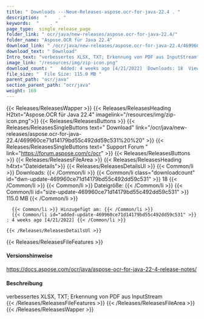 ```yaml
---
title: " Downloads ---Neue-Releases-aspose.ocr-for-java-22.4 . "
description:  "    . " 
keywords:  "    . " 
page_type:  single_release_page
folder_link: " ocr/java/new-releases/aspose.ocr-for-java-22.4/"
folder_name: "Aspose.OCR für Java 22.4"
download_link: " /ocr/java/new-releases/aspose.ocr-for-java-22.4/469960ce71d14179bd55c492dd59c531"
download_text: " Download"
Intro_text: "verbessertes XLSX, TXT; Erkennung von PDF aus InputStream"
image_link: "/resources/img/zip-icon.png"
download_count: "   Added: 4 weeks ago [4/21/2022]  Downloads: 18  Views: 22"
file_size: "  File Size: 115.0 MB "
parent_path: "ocr/java"
section_parent_path: "ocr/java"
weight: 169
---
```


{{< Releases/ReleasesWapper >}}
  {{< Releases/ReleasesHeading H2txt="Aspose.OCR für Java 22.4" imagelink="/resources/img/zip-icon.png">}}
  {{< Releases/ReleasesButtons >}}
    {{< Releases/ReleasesSingleButtons text=" Download" link="/ocr/java/new-releases/aspose.ocr-for-java-22.4/469960ce71d14179bd55c492dd59c531%20%20" >}}
    {{< Releases/ReleasesSingleButtons text=" Support Forum " link="https://forum.aspose.com/c/ocr" >}}
  {{< Releases/ReleasesButtons >}}
  {{< Releases/ReleasesFileArea >}}
    {{< Releases/ReleasesHeading h4txt="Dateidetails">}}
    {{< Releases/ReleasesDetailsUl >}}
            {{< Common/li >}} Downloads: {{< /Common/li >}}
      {{< Common/li class="downloadcount" id="dwn-update-469960ce71d14179bd55c492dd59c531" >}} 18 {{< /Common/li >}}
      {{< Common/li >}} Dateigröße: {{< /Common/li >}}
      {{< Common/li id="size-update-469960ce71d14179bd55c492dd59c531" >}} 115.0 MB {{< /Common/li >}} 


      {{< Common/li >}} Hinzugefügt am: {{< /Common/li >}}
      {{< Common/li id="added-update-469960ce71d14179bd55c492dd59c531" >}} : 4 weeks ago [4/21/2022] {{< /Common/li >}} 

    {{< /Releases/ReleasesDetailsUl >}}

  {{< Releases/ReleasesFileFeatures >}}
      <h4>Versionshinweise</h4><div> <a href="https://docs.aspose.com/ocr/java/aspose-ocr-for-java-22-4-release-notes/">https://docs.aspose.com/ocr/java/aspose-ocr-for-java-22-4-release-notes/</a></div><h4> Beschreibung</h4><div class="HTMLDescription"> verbessertes XLSX, TXT; Erkennung von PDF aus InputStream</div>
  {{< /Releases/ReleasesFileFeatures >}}
 {{< /Releases/ReleasesFileArea >}}
{{< /Releases/ReleasesWapper >}}



